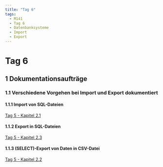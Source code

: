 ```yaml
---
title: "Tag 6"
tags:
  - M141
  - Tag 6
  - Datenbanksysteme
  - Import
  - Export
---
```


# Tag 6

## 1 Dokumentationsaufträge

### 1.1 Verschiedene Vorgehen bei Import und Export dokumentiert

#### 1.1.1 Import von SQL-Dateien

[Tag 5 - Kapitel 2.1](./tag-0005.md#21-sql-import)

#### 1.1.2 Export in SQL-Dateien

[Tag 5 - Kapitel 2.3](./tag-0005.md#23-lokales-backup)

#### 1.1.3 (SELECT)-Export von Daten in CSV-Datei

[Tag 5 - Kapitel 2.2](./tag-0005.md#22-csv-export-select)
